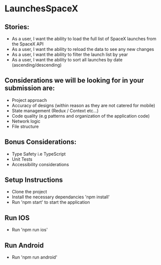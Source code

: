 # LaunchesSpaceX

## Stories:

- As a user, I want the ability to load the full list of SpaceX launches from the SpaceX API
- As a user, I want the ability to reload the data to see any new changes
- As a user, I want the ability to filter the launch list by year
- As a user, I want the ability to sort all launches by date (ascending/descending)

## Considerations we will be looking for in your submission are:

- Project approach
- Accuracy of designs (within reason as they are not catered for mobile)
- State management (Redux / Context etc...)
- Code quality (e.g patterns and organization of the application code)
- Network logic
- File structure

## Bonus Considerations:

- Type Safety i.e TypeScript
- Unit Tests
- Accessibility considerations

## Setup Instructions

- Clone the project
- Install the necessary dependancies 'npm install'
- Run 'npm start' to start the application


## Run IOS

 - Run 'npm run ios'

## Run Android

 - Run 'npm run android'
